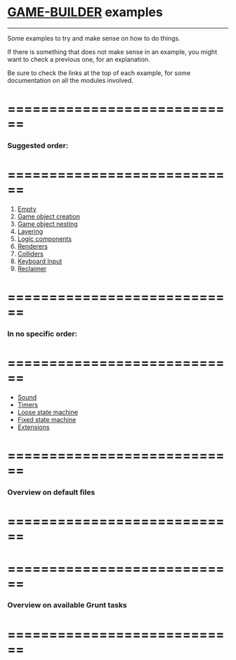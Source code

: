 # [GAME-BUILDER][game-builder] examples
---------------------------------------

Some examples to try and make sense on how to do things.

If there is something that does not make sense in an example,
you might want to check a previous one, for an explanation.

Be sure to check the links at the top of each example,
for some documentation on all the modules involved.

============================
============================
### Suggested order: 
============================
============================

1. [Empty][empty]	
2. [Game object creation][game_object_creation]
3. [Game object nesting][game_object_nesting]
4. [Layering][layering]
5. [Logic components][logic_components]
6. [Renderers][renderers]
8. [Colliders][colliders]
9. [Keyboard Input][keyboard]
10. [Reclaimer][reclaimer]

============================
============================
### In no specific order:
============================
============================

- [Sound][sound]
- [Timers][timers]
- [Loose state machine][loose_state_machine]
- [Fixed state machine][fixed_state_machine]
- [Extensions][extensions]

============================
============================
### Overview on default files
============================
============================

============================
============================
### Overview on available Grunt tasks
============================
============================

[game-builder]: http://diegomarquez.github.io/game-builder
[empty]: ./empty/main.html
[game_object_creation]: ./game_object_creation/main.html
[game_object_nesting]: ./game_object_nesting/main.html
[layering]: ./layering/main.html
[logic_components]: ./logic_components/main.html
[renderers]: ./renderers/main.html
[colliders]: ./colliders/main.html
[keyboard]: ./keyboard/main.html
[reclaimer]: ./reclaimer/main.html

[sound]: ./sound/main.html
[timers]: ./timers/main.html
[loose_state_machine]: ./loose_state_machine/main.html
[fixed_state_machine]: ./fixed_state_machine/main.html
[extensions]: ./extensions/main.html